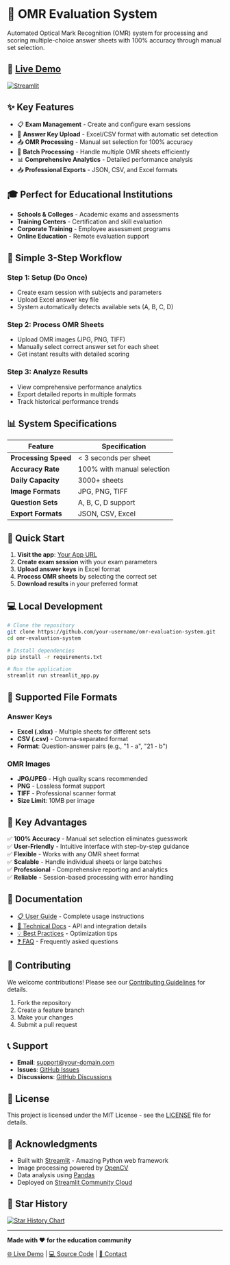 # 🎯 OMR Evaluation System

Automated Optical Mark Recognition (OMR) system for processing and scoring multiple-choice answer sheets with 100% accuracy through manual set selection.

## 🚀 [**Live Demo**](https://your-app-name.streamlit.app)

[![Streamlit](https://static.streamlit.io/badges/streamlit_badge_black_white.svg)](https://your-app-name.streamlit.app)

## ✨ Key Features

- 📋 **Exam Management** - Create and configure exam sessions
- 🔑 **Answer Key Upload** - Excel/CSV format with automatic set detection  
- 📤 **OMR Processing** - Manual set selection for 100% accuracy
- 🎯 **Batch Processing** - Handle multiple OMR sheets efficiently
- 📊 **Comprehensive Analytics** - Detailed performance analysis
- 📥 **Professional Exports** - JSON, CSV, and Excel formats

## 🎓 Perfect for Educational Institutions

- **Schools & Colleges** - Academic exams and assessments
- **Training Centers** - Certification and skill evaluation  
- **Corporate Training** - Employee assessment programs
- **Online Education** - Remote evaluation support

## 🔄 Simple 3-Step Workflow

### Step 1: Setup (Do Once)
- Create exam session with subjects and parameters
- Upload Excel answer key file
- System automatically detects available sets (A, B, C, D)

### Step 2: Process OMR Sheets  
- Upload OMR images (JPG, PNG, TIFF)
- Manually select correct answer set for each sheet
- Get instant results with detailed scoring

### Step 3: Analyze Results
- View comprehensive performance analytics
- Export detailed reports in multiple formats
- Track historical performance trends

## 📊 System Specifications

| Feature | Specification |
|---------|--------------|
| **Processing Speed** | < 3 seconds per sheet |
| **Accuracy Rate** | 100% with manual selection |
| **Daily Capacity** | 3000+ sheets |
| **Image Formats** | JPG, PNG, TIFF |
| **Question Sets** | A, B, C, D support |
| **Export Formats** | JSON, CSV, Excel |

## 🚀 Quick Start

1. **Visit the app**: [Your App URL](https://your-app-name.streamlit.app)
2. **Create exam session** with your exam parameters
3. **Upload answer keys** in Excel format
4. **Process OMR sheets** by selecting the correct set
5. **Download results** in your preferred format

## 💻 Local Development

```bash
# Clone the repository
git clone https://github.com/your-username/omr-evaluation-system.git
cd omr-evaluation-system

# Install dependencies
pip install -r requirements.txt

# Run the application
streamlit run streamlit_app.py
```

## 📁 Supported File Formats

### Answer Keys
- **Excel (.xlsx)** - Multiple sheets for different sets
- **CSV (.csv)** - Comma-separated format
- **Format**: Question-answer pairs (e.g., "1 - a", "21 - b")

### OMR Images  
- **JPG/JPEG** - High quality scans recommended
- **PNG** - Lossless format support
- **TIFF** - Professional scanner format
- **Size Limit**: 10MB per image

## 🎯 Key Advantages

✅ **100% Accuracy** - Manual set selection eliminates guesswork  
✅ **User-Friendly** - Intuitive interface with step-by-step guidance  
✅ **Flexible** - Works with any OMR sheet format  
✅ **Scalable** - Handle individual sheets or large batches  
✅ **Professional** - Comprehensive reporting and analytics  
✅ **Reliable** - Session-based processing with error handling

## 📖 Documentation

- [📋 User Guide](docs/user-guide.md) - Complete usage instructions
- [🔧 Technical Docs](docs/technical.md) - API and integration details  
- [💡 Best Practices](docs/best-practices.md) - Optimization tips
- [❓ FAQ](docs/faq.md) - Frequently asked questions

## 🤝 Contributing

We welcome contributions! Please see our [Contributing Guidelines](CONTRIBUTING.md) for details.

1. Fork the repository
2. Create a feature branch
3. Make your changes
4. Submit a pull request

## 📞 Support

- **Email**: [support@your-domain.com](mailto:support@your-domain.com)
- **Issues**: [GitHub Issues](https://github.com/your-username/omr-evaluation-system/issues)
- **Discussions**: [GitHub Discussions](https://github.com/your-username/omr-evaluation-system/discussions)

## 📜 License

This project is licensed under the MIT License - see the [LICENSE](LICENSE) file for details.

## 🙏 Acknowledgments

- Built with [Streamlit](https://streamlit.io/) - Amazing Python web framework
- Image processing powered by [OpenCV](https://opencv.org/)
- Data analysis using [Pandas](https://pandas.pydata.org/)
- Deployed on [Streamlit Community Cloud](https://share.streamlit.io/)

## 🌟 Star History

[![Star History Chart](https://api.star-history.com/svg?repos=your-username/omr-evaluation-system&type=Date)](https://star-history.com/#your-username/omr-evaluation-system&Date)

---

**Made with ❤️ for the education community**

[🌐 Live Demo](https://your-app-name.streamlit.app) | [💻 Source Code](https://github.com/your-username/omr-evaluation-system) | [📧 Contact](mailto:your.email@domain.com)